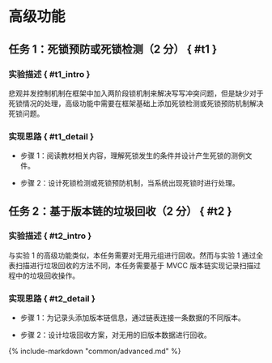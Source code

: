 # 高级功能

## 任务 1：死锁预防或死锁检测（2 分） { #t1 }

### 实验描述 { #t1_intro }

悲观并发控制机制在框架中加入两阶段锁机制来解决写写冲突问题，但是缺少对于死锁情况的处理，高级功能中需要在框架基础上添加死锁检测或死锁预防机制解决死锁问题。

### 实现思路 { #t1_detail }

-   步骤 1：阅读教材相关内容，理解死锁发生的条件并设计产生死锁的测例文件。

-   步骤 2：设计死锁检测或死锁预防机制，当系统出现死锁时进行处理。

## 任务 2：基于版本链的垃圾回收（2 分） { #t2 }

### 实验描述 { #t2_intro }

与实验 1 的高级功能类似，本任务需要对无用元组进行回收。然而与实验 1 通过全表扫描进行垃圾回收的方法不同，本任务需要基于 MVCC 版本链实现记录扫描过程中的垃圾回收操作。

### 实现思路 { #t2_detail }

-   步骤 1：为记录头添加版本链信息，通过链表连接一条数据的不同版本。

-   步骤 2：设计垃圾回收方案，对无用的旧版本数据进行回收。

{%
    include-markdown "common/advanced.md"
%}
